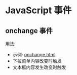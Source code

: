 # JavaScript 事件

## onchange 事件

用法: 

- 示例: [onchange.html](change.html)
- 下拉菜单内容改变时触发   
- 文本框内容发生改变时触发
